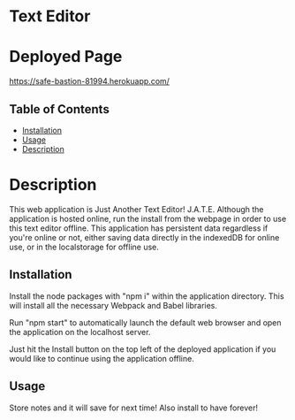 # Text Editor

# Deployed Page

https://safe-bastion-81994.herokuapp.com/

## Table of Contents

- [Installation](#Installation)
- [Usage](#Usage)
- [Description](#Description)

# Description

This web application is Just Another Text Editor! J.A.T.E. Although the application is hosted online, run the install from the webpage in order to use this text editor offline. This application has persistent data regardless if you're online or not, either saving data directly in the indexedDB for online use, or in the localstorage for offline use.

## Installation

Install the node packages with "npm i" within the application directory.
This will install all the necessary Webpack and Babel libraries.

Run "npm start" to automatically launch the default web browser and open the application on the localhost server.

Just hit the Install button on the top left of the deployed application if you would like to continue using the application offline.

## Usage

Store notes and it will save for next time! Also install to have forever! 
